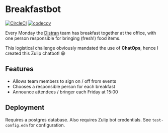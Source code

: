 # Breakfastbot
[![CircleCI](https://circleci.com/gh/studer-l/breakfastbot/tree/master.svg?style=svg)](https://circleci.com/gh/studer-l/breakfastbot/tree/master) [![codecov](https://codecov.io/gh/studer-l/breakfastbot/branch/master/graph/badge.svg)](https://codecov.io/gh/studer-l/breakfastbot)


Every Monday the [Distran](https://distran.ch) team has breakfast together at
the office, with one person responsible for bringing (fresh!) food items.

This logistical challenge obviously mandated the use of **ChatOps**, hence I
created this Zulip chatbot! 😀


## Features

- Allows team members to sign on / off from events
- Chooses a responsible person for each breakfast
- Announce attendees / bringer each Friday at 15:00


## Deployment

Requires a postgres database.
Also requires Zulip bot credentials.
See `test-config.edn` for configuration.
